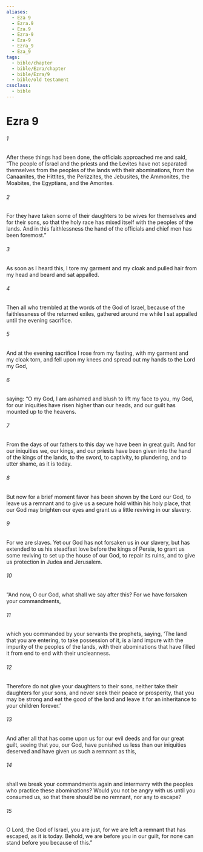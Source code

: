 ```yaml
---
aliases:
  - Eza 9
  - Ezra.9
  - Eza.9
  - Ezra-9
  - Eza-9
  - Ezra_9
  - Eza_9
tags:
  - bible/chapter
  - bible/Ezra/chapter
  - bible/Ezra/9
  - bible/old testament
cssclass:
  - bible
---
```


# Ezra 9

###### 1
After these things had been done, the officials approached me and said, “The people of Israel and the priests and the Levites have not separated themselves from the peoples of the lands with their abominations, from the Canaanites, the Hittites, the Perizzites, the Jebusites, the Ammonites, the Moabites, the Egyptians, and the Amorites.
###### 2
For they have taken some of their daughters to be wives for themselves and for their sons, so that the holy race has mixed itself with the peoples of the lands. And in this faithlessness the hand of the officials and chief men has been foremost.”
###### 3
As soon as I heard this, I tore my garment and my cloak and pulled hair from my head and beard and sat appalled.
###### 4
Then all who trembled at the words of the God of Israel, because of the faithlessness of the returned exiles, gathered around me while I sat appalled until the evening sacrifice.
###### 5
And at the evening sacrifice I rose from my fasting, with my garment and my cloak torn, and fell upon my knees and spread out my hands to the Lord my God,
###### 6
saying: “O my God, I am ashamed and blush to lift my face to you, my God, for our iniquities have risen higher than our heads, and our guilt has mounted up to the heavens.
###### 7
From the days of our fathers to this day we have been in great guilt. And for our iniquities we, our kings, and our priests have been given into the hand of the kings of the lands, to the sword, to captivity, to plundering, and to utter shame, as it is today.
###### 8
But now for a brief moment favor has been shown by the Lord our God, to leave us a remnant and to give us a secure hold within his holy place, that our God may brighten our eyes and grant us a little reviving in our slavery.
###### 9
For we are slaves. Yet our God has not forsaken us in our slavery, but has extended to us his steadfast love before the kings of Persia, to grant us some reviving to set up the house of our God, to repair its ruins, and to give us protection in Judea and Jerusalem.
###### 10
“And now, O our God, what shall we say after this? For we have forsaken your commandments,
###### 11
which you commanded by your servants the prophets, saying, ‘The land that you are entering, to take possession of it, is a land impure with the impurity of the peoples of the lands, with their abominations that have filled it from end to end with their uncleanness.
###### 12
Therefore do not give your daughters to their sons, neither take their daughters for your sons, and never seek their peace or prosperity, that you may be strong and eat the good of the land and leave it for an inheritance to your children forever.’
###### 13
And after all that has come upon us for our evil deeds and for our great guilt, seeing that you, our God, have punished us less than our iniquities deserved and have given us such a remnant as this,
###### 14
shall we break your commandments again and intermarry with the peoples who practice these abominations? Would you not be angry with us until you consumed us, so that there should be no remnant, nor any to escape?
###### 15
O Lord, the God of Israel, you are just, for we are left a remnant that has escaped, as it is today. Behold, we are before you in our guilt, for none can stand before you because of this.”


